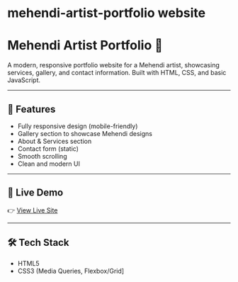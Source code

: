 # mehendi-artist-portfolio website

# Mehendi Artist Portfolio 🌿

A modern, responsive portfolio website for a Mehendi artist, showcasing services, gallery, and contact information. Built with HTML, CSS, and basic JavaScript.

---

## 🚀 Features

- Fully responsive design (mobile-friendly)
- Gallery section to showcase Mehendi designs
- About & Services section
- Contact form (static)
- Smooth scrolling
- Clean and modern UI

---

## 📸 Live Demo

👉 [View Live Site](https://kmuskan89-debug.github.io/mehendi-artist-portfolio/)

---

## 🛠️ Tech Stack

- HTML5
- CSS3 (Media Queries, Flexbox/Grid]

